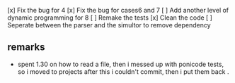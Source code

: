 [x] Fix the bug for 4 
[x] Fix the bug for cases6 and 7 
[ ] Add another level of dynamic programming for 8 
[ ] Remake the tests 
[x] Clean the code 
[ ] Seperate between the parser and the simultor to remove dependency 

## remarks 
- spent 1.30  on how to read a file, then i messed up with ponicode tests, so i moved to projects after this i couldn't commit, then i put them back .